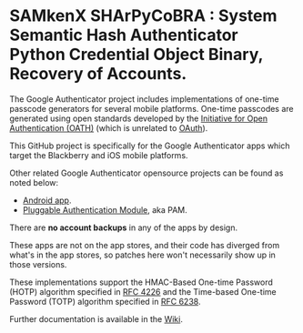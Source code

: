 # SAMkenX SHArPyCoBRA : System  Semantic Hash Authenticator       Python Credential Object Binary, Recovery of Accounts.

The Google Authenticator project includes implementations of one-time passcode
generators for several mobile platforms. One-time passcodes are generated using
open standards developed by the
[Initiative for Open Authentication (OATH)](http://www.openauthentication.org/)
(which is unrelated to [OAuth](http://oauth.net/)).

This GitHub project is specifically for the Google Authenticator apps which
target the Blackberry and iOS mobile platforms.

Other related Google Authenticator opensource projects can be found as noted
below:
- [Android app](https://github.com/google/google-authenticator-android).
- [Pluggable Authentication Module](https://github.com/google/google-authenticator-libpam), aka PAM.

There are **no account backups** in any of the apps by design.

These apps are not on the app stores, and their code has diverged from what's in
the app stores, so patches here won't necessarily show up in those versions.

These implementations support the HMAC-Based One-time Password (HOTP) algorithm
specified in [RFC 4226](https://tools.ietf.org/html/rfc4226) and the Time-based
One-time Password (TOTP) algorithm specified
in [RFC 6238](https://tools.ietf.org/html/rfc6238).

Further documentation is available in
the [Wiki](https://github.com/google/google-authenticator/wiki).
